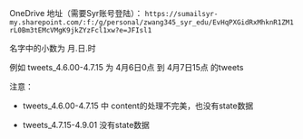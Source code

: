 OneDrive 地址（需要Syr账号登陆）：
`https://sumailsyr-my.sharepoint.com/:f:/g/personal/zwang345_syr_edu/EvHqPXGidRxMhknR1ZM1rL0Bm3tEMcVMgK9jkZYzFcl1xw?e=JFIsl1 `

名字中的小数为 月.日.时

例如 tweets_4.6.00-4.7.15 为 4月6日0点 到 4月7日15点 的tweets

注意： 

- tweets_4.6.00-4.7.15 中 content的处理不完美，也没有state数据

- tweets_4.7.15-4.9.01 没有state数据

